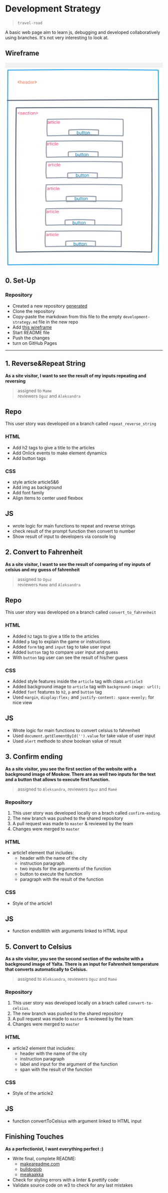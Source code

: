 # Development Strategy

> `travel-road`

A basic web page aim to learn js, debugging and developed collaboratively using branches. It's not very interesting to look at.

## Wireframe

![wireframe](./jswireframe-1-1.png)

## 0. Set-Up

### Repository

- Created a new repository [generated](https://github.com/HackYourFutureBelgium/debugging-project-week-1)
- Clone the repository
- Copy-paste the markdown from this file to the empty `development-strategy.md` file in the new repo
- Add [this wireframe](./jswireframe-1-1.png)
- Start README file
- Push the changes
- turn on GitHub Pages

---

## 1. Reverse&Repeat String

**As a site visitor, I want to see the result of my inputs repeating and reversing**

> assigned to `Mame`  
> reviewers `Oguz` and `Aleksandra`

## Repo

This user story was developed on a branch called `repeat_reverse_string`

### HTML

- Add h2 tags to give a title to the articles
- Add Onlick events to make element dynamics
- Add button tags

### CSS

- style article article5&6
- Add img as background
- Add font family
- Align items to center used flexbox

## JS

- wrote logic for main functions to repeat and reverse strings
- check result of the prompt function then convert to number
- Show result of input to developers via console log

## 2. Convert to Fahrenheit

**As a site visitor, I want to see the result of comparing of my inputs of celsius and my guess of fahrenheit**

> assigned to `Oguz`  
> reviewers `Mame` and `Aleksandra`

## Repo

This user story was developed on a branch called `convert_to_fahrenheit`

### HTML

- Added `h2` tags to give a title to the articles
- Added `p` tag to explain the game or instructions
- Added `form` tag and `input` tag to take user input
- Added `button` tag to compare user input and guess
- With `button` tag user can see the result of his/her guess

### CSS

- Added style features inside the `article` tag with class `article3`
- Added background image to `article` tag with `background-image: url();`
- Added `font` features to `h2`, `p` and `button` tag
- Used `margin`, `display:flex;` and `justify-content: space-evenly;` for nice view

## JS
- Wrote logic for main functions to convert celsius to fahrenheit
- Used `document.getElementById('').value` for take value of user input
- Used `alert` methode to show boolean value of result


## 3. Confirm ending 

**As a site visitor, you see the first section of the website with a background image of Moskow. There are as well two inputs for the text and a button that allows to execute first function.**

> assigned to `Aleksandra`, reviewers `Oguz` and `Mamé`

### Repository

1. This user story was developed locally on a brach called `confirm-ending`.
2. The new branch was pushed to the shared repository
3. A pull request was made to `master` & reviewed by the team
4. Changes were merged to `master`

### HTML

- article1 element that includes:
   - header with the name of the city
   - instruction paragraph
   - two inputs for the arguments of the function
   - button to execute the function
   - paragraph with the result of the function

### CSS

- Style of the article1

## JS
- function endsWith with arguments linked to HTML input

## 5. Convert to Celsius

**As a site visitor, you see the second section of the website with a background image of Yalta. There is an input for Fahrenheit temperature that converts automatically to Celsius.**

> assigned to `Aleksandra`, reviewers `Oguz` and `Mamé`

### Repository

1. This user story was developed locally on a brach called `convert-to-celsius`.
2. The new branch was pushed to the shared repository
3. A pull request was made to `master` & reviewed by the team
4. Changes were merged to `master`

### HTML

- article2 element that includes:
   - header with the name of the city
   - instruction paragraph
   - label and input for the argument of the function
   - span with the result of the function

### CSS

- Style of the article2

## JS
- function convertToCelsius with argument linked to HTML input

 
## Finishing Touches

**As a perfectionist, I want everything perfect :)**

- Write final, complete README:
  - [makeareadme.com](https://www.makeareadme.com/)
  - [bulldogjob](https://bulldogjob.com/news/449-how-to-write-a-good-readme-for-your-github-project)
  - [meakaakka](https://medium.com/@meakaakka/a-beginners-guide-to-writing-a-kickass-readme-7ac01da88ab3)
- Check for styling errors with a linter & prettify code
- Validate source code on w3 to check for any last mistakes
